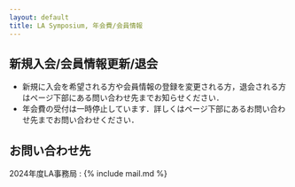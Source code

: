 ```yaml
---
layout: default
title: LA Symposium, 年会費/会員情報
---
```


## 新規入会/会員情報更新/退会
<!-- 新規に入会を希望される方や会員情報の登録を変更される方は，オンラインの[会員手続きのページ](https://art.ist.hokudai.ac.jp/LA/kaiin/){:target="_blank"}より手続きをお願いいたします．
また退会する方はページ下部にある問い合わせ先までまでお知らせください．現在の会員情報登録は残しますが，再度入会されるまで会誌の送付を休止します．-->
* 新規に入会を希望される方や会員情報の登録を変更される方，退会される方はページ下部にある問い合わせ先までお知らせください．
* 年会費の受付は一時停止しています．詳しくはページ下部にあるお問い合わせ先までお問い合わせください．


<!-- ## 年会費及び納入方法
2024年度会費 (2024年4月1日〜2025年3月31日分)

- 一般: 1,500円
- 学生: 1,000円

を次の口座に振り込んでくださいますよう，お願いいたします．

{% include bank.html %} 

お振り込みいただいた際には， [会員手続きのページ](https://art.ist.hokudai.ac.jp/LA/kaiin/){:target="_blank"}への入力をお願いいたします． 情報入力ページへの入力後に振り込まれる場合は， 入力後1週間以内に振込を行ってくださいますようお願いいたします．
複数年分（正会員に限る）をまとめてお支払いただくことも可能です． 会誌送付時に最終支払い年度をお知らせいたします． 最終支払い年度が不明な場合はページ下部の問い合わせ先までご連絡ください．

[会誌発送と会費滞納に関するルールについて](./rules.html)
-->

 
## お問い合わせ先
2024年度LA事務局
: {% include mail.md %}